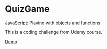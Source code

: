 # QuizGame
JavaScript: Playing with objects and functions

This is a coding challenge from Udemy course.

[Demo](https://adinamatei.github.io/QuizGame/)